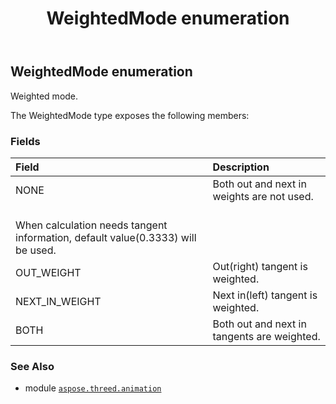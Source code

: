 ﻿---
title: WeightedMode enumeration
second_title: Aspose.3D for Python via .NET API References
description: 
type: docs
weight: 110
url: /aspose.threed.animation/weightedmode/
is_root: false
---

## WeightedMode enumeration

Weighted mode.



The WeightedMode type exposes the following members:

### Fields
| Field | Description |
| :- | :- |
| NONE | Both out and next in weights are not used.<br/>When calculation needs tangent information, default value(0.3333) will be used. |
| OUT_WEIGHT | Out(right) tangent is weighted. |
| NEXT_IN_WEIGHT | Next in(left) tangent is weighted. |
| BOTH | Both out and next in tangents are weighted. |



### See Also
* module [`aspose.threed.animation`](..)
